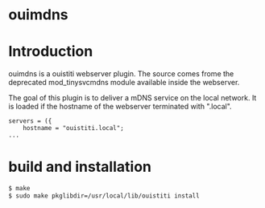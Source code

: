 ouimdns
=======

# Introduction
ouimdns is a ouistiti webserver plugin.
The source comes frome the deprecated mod\_tinysvcmdns module available inside the webserver.

The goal of this plugin is to deliver a mDNS service on the local network.
It is loaded if the hostname of the webserver terminated with ".local".

```config
servers = ({
	hostname = "ouistiti.local";
...
```

# build and installation

```bash
$ make
$ sudo make pkglibdir=/usr/local/lib/ouistiti install
```

